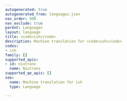 ```yaml
---
autogenerated: true
autogenerated_from: languages.json
nav_order: 999
nav_exclude: true
parent: Languages
layout: language
title: <code>ish</code>
description: Machine translation for <code>ish</code>
codes:
- ish
family: []
supported_apis:
- id: niutrans
  name: Niutrans
supported_qe_apis: []
seo:
  name: Machine translation for ish
  type: Language

---
```


